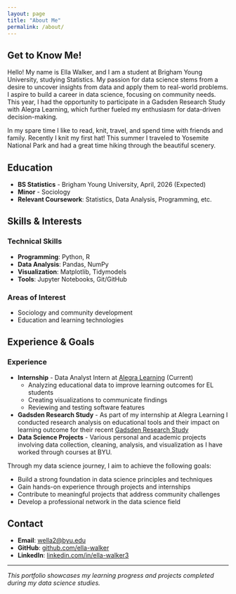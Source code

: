 ```yaml
---
layout: page
title: "About Me"
permalink: /about/
---
```


## Get to Know Me!

Hello! My name is Ella Walker, and I am a student at Brigham Young University, studying Statistics. My passion for data science stems from a desire to uncover insights from data and apply them to real-world problems. I aspire to build a career in data science, focusing on community needs. This year, I had the opportunity to participate in a Gadsden Research Study with Alegra Learning, which further fueled my enthusiasm for data-driven decision-making.

In my spare time I like to read, knit, travel, and spend time with friends and family. Recently I knit my first hat! This summer I traveled to Yosemite National Park and had a great time hiking through the beautiful scenery.

## Education

- **BS Statistics** - Brigham Young University, April, 2026 (Expected)
- **Minor** - Sociology
- **Relevant Coursework**: Statistics, Data Analysis, Programming, etc.

## Skills & Interests

### Technical Skills
- **Programming**: Python, R
- **Data Analysis**: Pandas, NumPy
- **Visualization**: Matplotlib, Tidymodels
- **Tools**: Jupyter Notebooks, Git/GitHub

### Areas of Interest
- Sociology and community development
- Education and learning technologies

## Experience & Goals

### Experience
- **Internship** - Data Analyst Intern at [Alegra Learning](https://alegra.com/) (Current)
  - Analyzing educational data to improve learning outcomes for EL students
  - Creating visualizations to communicate findings
  - Reviewing and testing software features
- **Gadsden Research Study** - As part of my internship at Alegra Learning I conducted research analysis on educational tools and their impact on learning outcome for their recent [Gadsden Research Study](https://img1.wsimg.com/blobby/go/74404dce-6d83-4717-96b5-1bc186e49e51/downloads/c8f28840-9d0c-4b8d-9d2e-d55951a76d15/SPARC%20and%20WIDA%20ACCESS%20Evaluation%20Report.pdf?ver=1753988318175)
- **Data Science Projects** - Various personal and academic projects involving data collection, cleaning, analysis, and visualization as I have worked through courses at BYU.

Through my data science journey, I aim to achieve the following goals:

- Build a strong foundation in data science principles and techniques
- Gain hands-on experience through projects and internships
- Contribute to meaningful projects that address community challenges
- Develop a professional network in the data science field

## Contact

- **Email**: wella2@byu.edu
- **GitHub**: [github.com/ella-walker](https://github.com/ella-walker)
- **LinkedIn**: [linkedin.com/in/ella-walker3](https://www.linkedin.com/in/ella-walker3/)

---

*This portfolio showcases my learning progress and projects completed during my data science studies.*
